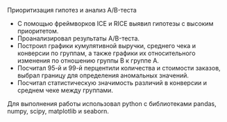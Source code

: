 Приоритизация гипотез и анализ A/B-теста 
<a name="ab"></a>

- С помощью фреймворков ICE и RICE выявил гипотезы с высоким приоритетом.
- Проанализировал результаты A/B-теста.
- Построил графики кумулятивной выручки, среднего чека и конверсии по группам, а также графики их относительного изменения по отношению группы B к группе A.
- Посчитал 95-й и 99-й перцентили количества и стоимости заказов, выбрал границу для определения аномальных значений.
- Посчитал статистическую значимость различий в конверсии и среднем чеке между группами.  

Для выполнения работы использовал python с библиотеками pandas, numpy, scipy, matplotlib и seaborn.

